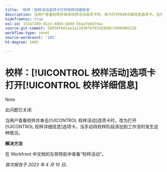 ```yaml
---
title: '校样：校样活动选项卡打开校样详细信息'
description: 当用户查看校样并单击校样活动选项卡时，改为打开校样详细信息选项卡。当手动将校样阶段添加到工作流时发生这种情况。
hidefromtoc: true
exl-id: 153a7289-d1e3-4894-bb0d-5baafebb7dac
source-git-commit: 58038f681aa3a13d307bf9318368b7d99696b12b
workflow-type: tm+mt
source-wordcount: '103'
ht-degree: 100%

---
```


# 校样：[!UICONTROL 校样活动]选项卡打开[!UICONTROL 校样详细信息]

<!--This article is on WF and WFP TOCs-->

<!--Valid issue, live for workaround-->

>[!NOTE]
>
>此问题已关闭.

当用户查看校样并单击[!UICONTROL 校样活动]选项卡时，改为打开[!UICONTROL 校样详细信息]选项卡。当手动将校样阶段添加到工作流时发生这种情况。

**解决方法**

在 Workfront 中文档的左侧导航中查看“校样活动”。

_首次报告于 2023 年 4 月 10 日。_
